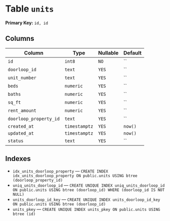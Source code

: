 # Table `units`

**Primary Key:** `id, id`

## Columns

| Column | Type | Nullable | Default |
|---|---|---|---|
| `id` | `int8` | `NO` | `` |
| `doorloop_id` | `text` | `YES` | `` |
| `unit_number` | `text` | `YES` | `` |
| `beds` | `numeric` | `YES` | `` |
| `baths` | `numeric` | `YES` | `` |
| `sq_ft` | `numeric` | `YES` | `` |
| `rent_amount` | `numeric` | `YES` | `` |
| `doorloop_property_id` | `text` | `YES` | `` |
| `created_at` | `timestamptz` | `YES` | `now()` |
| `updated_at` | `timestamptz` | `YES` | `now()` |
| `status` | `text` | `YES` | `` |

## Indexes

- `idx_units_doorloop_property` — `CREATE INDEX idx_units_doorloop_property ON public.units USING btree (doorloop_property_id)`
- `uniq_units_doorloop_id` — `CREATE UNIQUE INDEX uniq_units_doorloop_id ON public.units USING btree (doorloop_id) WHERE (doorloop_id IS NOT NULL)`
- `units_doorloop_id_key` — `CREATE UNIQUE INDEX units_doorloop_id_key ON public.units USING btree (doorloop_id)`
- `units_pkey` — `CREATE UNIQUE INDEX units_pkey ON public.units USING btree (id)`